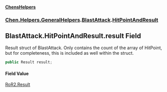 #### [ChensHelpers](index 'index')
### [Chen.Helpers.GeneralHelpers](Chen_Helpers_GeneralHelpers 'Chen.Helpers.GeneralHelpers').[BlastAttack](Chen_Helpers_GeneralHelpers_BlastAttack 'Chen.Helpers.GeneralHelpers.BlastAttack').[HitPointAndResult](Chen_Helpers_GeneralHelpers_BlastAttack_HitPointAndResult 'Chen.Helpers.GeneralHelpers.BlastAttack.HitPointAndResult')
## BlastAttack.HitPointAndResult.result Field
Result struct of BlastAttack. Only contains the count of the array of HitPoint, but for completeness, this is included as well within the struct.  
```csharp
public Result result;
```
#### Field Value
[RoR2.Result](https://docs.microsoft.com/en-us/dotnet/api/RoR2.Result 'RoR2.Result')

